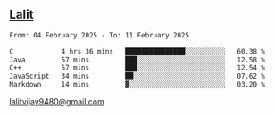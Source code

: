 ## [Lalit](https://lalit.sh)

<!--START_SECTION:waka-->

```txt
From: 04 February 2025 - To: 11 February 2025

C            4 hrs 36 mins   ███████████████░░░░░░░░░░   60.38 %
Java         57 mins         ███░░░░░░░░░░░░░░░░░░░░░░   12.58 %
C++          57 mins         ███░░░░░░░░░░░░░░░░░░░░░░   12.54 %
JavaScript   34 mins         ██░░░░░░░░░░░░░░░░░░░░░░░   07.62 %
Markdown     14 mins         ▓░░░░░░░░░░░░░░░░░░░░░░░░   03.20 %
```

<!--END_SECTION:waka-->

lalitvijay9480@gmail.com

